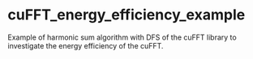 # cuFFT_energy_efficiency_example
 Example of harmonic sum algorithm with DFS of the cuFFT library to investigate the energy efficiency of the cuFFT.

